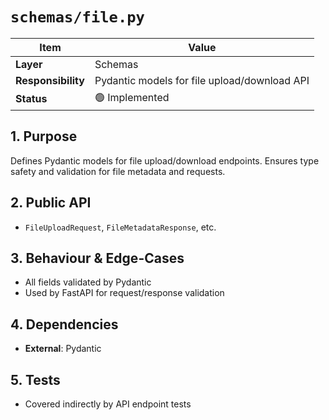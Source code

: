 # `schemas/file.py`

| Item               | Value                                        |
| ------------------ | -------------------------------------------- |
| **Layer**          | Schemas                                      |
| **Responsibility** | Pydantic models for file upload/download API |
| **Status**         | 🟢 Implemented                               |

## 1. Purpose

Defines Pydantic models for file upload/download endpoints. Ensures type safety and validation for file metadata and requests.

## 2. Public API

- `FileUploadRequest`, `FileMetadataResponse`, etc.

## 3. Behaviour & Edge-Cases

- All fields validated by Pydantic
- Used by FastAPI for request/response validation

## 4. Dependencies

- **External**: Pydantic

## 5. Tests

- Covered indirectly by API endpoint tests
